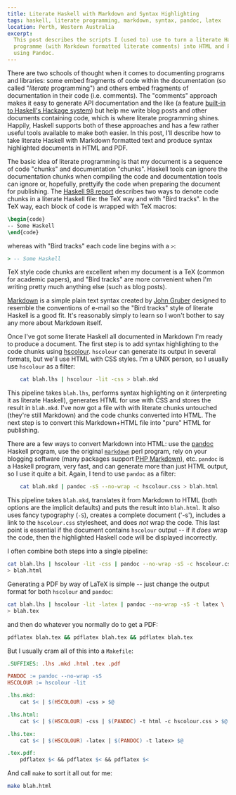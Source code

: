 ```yaml
---
title: Literate Haskell with Markdown and Syntax Highlighting
tags: haskell, literate programming, markdown, syntax, pandoc, latex
location: Perth, Western Australia
excerpt: 
  This post describes the scripts I (used to) use to turn a literate Haskell
  programme (with Markdown formatted literate comments) into HTML and PDFs
  using Pandoc.
---
```


There are two schools of thought when it comes to documenting programs and
libraries: some embed fragments of code within the documentation (so called
"*literate* programming") and others embed fragments of documentation in their
code (i.e. comments). The "comments" approach makes it easy to generate API
documentation and the like (a feature [built-in to Haskell's Hackage
system][haddock]) but help me write blog posts and other documents containing
code, which is where literate programming shines. Happily, Haskell supports
both of these approaches and has a few rather useful tools available to make
both easier. In this post, I'll describe how to take literate Haskell with
Markdown formatted text and produce syntax highlighted documents in HTML and
PDF.

The basic idea of literate programming is that my document is a sequence of
code "chunks" and documentation "chunks". Haskell tools can ignore the
documentation chunks when compiling the code and documentation tools can
ignore or, hopefully, prettyify the code when preparing the document for
publishing. The [Haskell 98 report][literate98] describes two ways to denote
code chunks in a literate Haskell file: the TeX way and with "Bird tracks". In
the TeX way, each block of code is wrapped with TeX macros:

``````latex
\begin{code}
-- Some Haskell
\end{code}
``````

whereas with "Bird tracks" each code line begins with a `>`:

``````literatehaskell
> -- Some Haskell
``````

TeX style code chunks are excellent when my document is a TeX (common for
academic papers), and "Bird tracks" are more convenient when I'm writing
pretty much anything else (such as blog posts).

[Markdown][markdown] is a simple plain text syntax created by [John
Gruber](http://daringfireball.com/) designed to resemble the conventions of
e-mail so the "Bird tracks" style of literate Haskell is a good fit. It's
reasonably simply to learn so I won't bother to say any more about Markdown
itself.

Once I've got some literate Haskell all documented in Markdown I'm ready to
produce a document. The first step is to add syntax highlighting to the code
chunks using [hscolour][]. `hscolour` can generate its output in several
formats, but we'll use HTML with CSS styles. I'm a UNIX person, so I usually
use `hscolour` as a filter:

``````bash
    cat blah.lhs | hscolour -lit -css > blah.mkd
``````

This pipeline takes `blah.lhs`, performs syntax highlighting on it
(interpreting it as literate Haskell), generates HTML for use with CSS and
stores the result in `blah.mkd`. I've now got a file with with literate chunks
untouched (they're still Markdown) and the code chunks converted into HTML.
The next step is to convert this Markdown+HTML file into "pure" HTML for
publishing.

There are a few ways to convert Markdown into HTML: use the [pandoc][] Haskell
program, use the original
[`markdown`](http://daringfireball.net/projects/markdown/) perl program, rely
on your blogging software (many packages support [PHP
Markdown](http://michelf.com/projects/php-markdown/)), etc. `pandoc` is a
Haskell program, very fast, and can generate more than just HTML output, so I
use it quite a bit. Again, I tend to use `pandoc` as a filter:

``````bash
    cat blah.mkd | pandoc -sS --no-wrap -c hscolour.css > blah.html
``````

This pipeline takes `blah.mkd`, translates it from Markdown to HTML (both
options are the implicit defaults) and puts the result into `blah.html`. It
also uses fancy typography (`-S`), creates a complete document ('-s'),
includes a link to the `hscolour.css` stylesheet, and does *not* wrap the
code. This last point is essential if the document contains `hscolour` output
-- if it *does* wrap the code, then the highlighted Haskell code will be
displayed incorrectly.

I often combine both steps into a single pipeline:

``````bash
cat blah.lhs | hscolour -lit -css | pandoc --no-wrap -sS -c hscolour.css \
> blah.html
``````

Generating a PDF by way of LaTeX is simple -- just change the output format
for both `hscolour` and `pandoc`:

``````bash
cat blah.lhs | hscolour -lit -latex | pandoc --no-wrap -sS -t latex \
> blah.tex
``````

and then do whatever you normally do to get a PDF:

``````bash
pdflatex blah.tex && pdflatex blah.tex && pdflatex blah.tex 
``````


But I usually cram all of this into a `Makefile`:

``````makefile
.SUFFIXES: .lhs .mkd .html .tex .pdf

PANDOC := pandoc --no-wrap -sS
HSCOLOUR := hscolour -lit

.lhs.mkd:
    cat $< | $(HSCOLOUR) -css > $@

.lhs.html:
    cat $< | $(HSCOLOUR) -css | $(PANDOC) -t html -c hscolour.css > $@

.lhs.tex:
    cat $< | $(HSCOLOUR) -latex | $(PANDOC) -t latex> $@

.tex.pdf:
    pdflatex $< && pdflatex $< && pdflatex $<
``````

And call `make` to sort it all out for me:

``````bash
make blah.html
``````

[haddock]: http://haskell.org/haddock/ "Haddock: A Haskell Documentation Tool"
[literate98]: http://www.haskell.org/onlinereport/literate.html "Haskell 98 Report -- 9.6 Literate comments"
[pandoc]: http://hackage.haskell.org/cgi-bin/hackage-scripts/package/pandoc "The Pandoc package on Hackage"
[hscolour]: http://hackage.haskell.org/cgi-bin/hackage-scripts/package/hscolour "The hscolour package on Hackage"
[markdown]: http://daringfireball.net/projects/markdown/syntax
